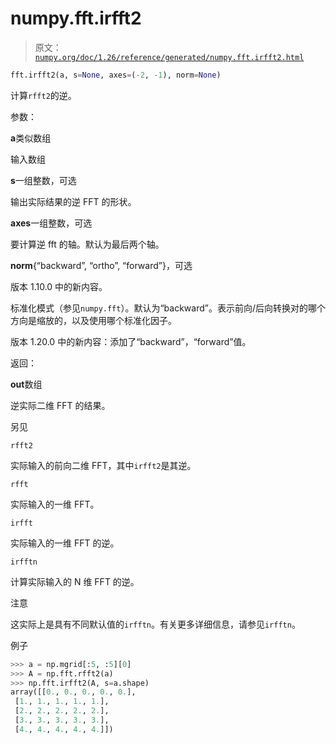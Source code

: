 # numpy.fft.irfft2

> 原文：[`numpy.org/doc/1.26/reference/generated/numpy.fft.irfft2.html`](https://numpy.org/doc/1.26/reference/generated/numpy.fft.irfft2.html)

```py
fft.irfft2(a, s=None, axes=(-2, -1), norm=None)
```

计算`rfft2`的逆。

参数：

**a**类似数组

输入数组

**s**一组整数，可选

输出实际结果的逆 FFT 的形状。

**axes**一组整数，可选

要计算逆 fft 的轴。默认为最后两个轴。

**norm**{“backward”, “ortho”, “forward”}，可选

版本 1.10.0 中的新内容。

标准化模式（参见`numpy.fft`）。默认为“backward”。表示前向/后向转换对的哪个方向是缩放的，以及使用哪个标准化因子。

版本 1.20.0 中的新内容：添加了“backward”，“forward”值。

返回：

**out**数组

逆实际二维 FFT 的结果。

另见

`rfft2`

实际输入的前向二维 FFT，其中`irfft2`是其逆。

`rfft`

实际输入的一维 FFT。

`irfft`

实际输入的一维 FFT 的逆。

`irfftn`

计算实际输入的 N 维 FFT 的逆。

注意

这实际上是具有不同默认值的`irfftn`。有关更多详细信息，请参见`irfftn`。

例子

```py
>>> a = np.mgrid[:5, :5][0]
>>> A = np.fft.rfft2(a)
>>> np.fft.irfft2(A, s=a.shape)
array([[0., 0., 0., 0., 0.],
 [1., 1., 1., 1., 1.],
 [2., 2., 2., 2., 2.],
 [3., 3., 3., 3., 3.],
 [4., 4., 4., 4., 4.]]) 
```
